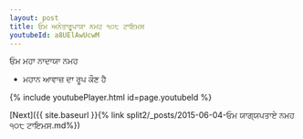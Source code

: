 ```yaml
---
layout: post
title: ਓਮ ਅਨੰਤਾਰੂਪਾਯਾ ਨਮਹ ੧੦੮ ਟਾਇਮਸ
youtubeId: a8UElAwUcwM
---
```

 
 
 ਓਮ ਮਹਾ ਨਾਦਾਯਾ ਨਮਹ  
 
 -  ਮਹਾਨ ਆਵਾਜ਼ ਦਾ ਰੂਪ ਕੌਣ ਹੈ 
 
  
 
  
 
 
 
 
 
 


{% include youtubePlayer.html id=page.youtubeId %}
 
[Next]({{ site.baseurl }}{% link  split2/_posts/2015-06-04-ਓਮ ਯਾਗ੍ਯਪਤਾਏ ਨਮਹ ੧੦੮ ਟਾਇਮਸ.md%})
 
